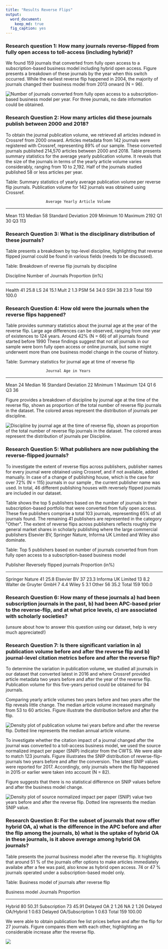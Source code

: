 ```yaml
---
title: "Results Reverse Flips"
output:
  word_document: 
    keep_md: true
  fig_caption: yes
---
```






### Research question 1: How many journals reverse-flipped from fully open access to toll-access (including hybrid)? 

We found 159 journals that converted from fully open access to a subscription-based business model including hybrid open access. Figure presents a breakdown of these journals by the year when this switch occurred. While the earliest reverse flip happened in 2004, the majority of journals changed their business model from 2013 onward (N = 96).


![Number of journals converted from fully open access to a subscription-based business model per year. For three journals, no date information could be obtained.](results_files/figure-docx/time-1.png)

### Research Question 2: How many articles did these journals publish between 2000 and 2018?



To obtain the journal publication volume, we retrieved all articles indexed in Crossref from 2000 onward. Articles metadata from 142 journals were registered with Crossref, representing 89% of our sample. These converted journals published 214,570 articles between 2000 and 2018. Table presents summary statistics for the average yearly publication volume. It reveals that the size of the journals in terms of the yearly article volume varies considerably, ranging from 10 to 2,192. Half of the journals studied published 58 or less articles per year. 


Table: Summary statistics of yearly average publication volume per reverse flip journals. Publication volume for 142 journals was obtained using Crossref.

                      Average Yearly Article Volume
-------------------  ------------------------------
Mean                                            113
Median                                           58
Standard Deviation                              209
Minimum                                          10
Maximum                                        2192
Q1                                               30
Q3                                              113

### Research Question 3: What is the disciplinary distribution of these journals? 



Table presents a breakdown by top-level discipline, highlighting that reverse flipped journal could be found in various fields (needs to be discussed).


Table: Breakdown of reverse flip journals by discipline

Discipline    Number of Journals   Proportion (in%)
-----------  -------------------  -----------------
Health                        41               25.8
LS                            24               15.1
Mult                           2                1.3
PSM                           54               34.0
SSH                           38               23.9
Total                        159              100.0



### Research Question 4: How old were the journals when the reverse flips happened?

Table provides summary statistics about the journal age at the year of the reverse flip. Large age differences can be observed, ranging from one year of existences to 124 years. Around 42% (N = 66) of all journals found started before 1990 These findings suggest that not all journals in our sample were born fully open access or online journals, but some might underwent more than one business model change in the course of history.


Table: Summary statistics for journal age at time of reverse flip

                      Journal Age in Years
-------------------  ---------------------
Mean                                    24
Median                                  16
Standard Deviation                      22
Minimum                                  1
Maximum                                124
Q1                                       6
Q3                                      36

Figure provides a breakdown of discipline by journal age at the time of the reverse flip, shown as proportion of the total number of reverse flip journals in the dataset. The colored areas represent the distribution of journals per discipline. 


![Discipline by journal age at the time of reverse flip, shown as proportion of the total number of reverse flip journals in the dataset. The colored areas represent the distribution of journals per Discipline.](results_files/figure-docx/unnamed-chunk-8-1.png)

### Research Question 5: What publishers are now publishing the reverse-flipped journals?



To investigate the extent of reverse flips across publishers, publisher names for every journal were obtained using Crossref, and if not available, added manually. In case of a change of publishing house, which is the case for over 72% (N = 115) journals in our sample , the current publisher name was used. In total, 46 different publishing houses with reversely flipped journals are included in our dataset. 

Table shows the top 5 publishers based on the number of journals in their subscription-based portfolio that were converted from fully open access. These five publishers comprise a total 103 journals, representing 65% of all journals found. The remaining 41 publishers are represented in the category "Other". The extent of reverse flips across publishers reflects roughly the general market shares in scholarly publishing  where the large commercial publishers Elsevier BV, Springer Nature, Informa UK Limited and Wiley also dominate.


Table: Top 5 publishers based on number of journals converted from from fully open access to a subscription-based business model

Publisher                 Reversely flipped journals   Proportion (in%)
-----------------------  ---------------------------  -----------------
Springer Nature                                   41               25.8
Elsevier BV                                       37               23.3
Informa UK Limited                                13                8.2
Walter de Gruyter GmbH                             7                4.4
Wiley                                              5                3.1
Other                                             56               35.2
Total                                            159              100.0

### Research Question 6: How many of these journals a) had been subscription journals in the past, b) had been APC-based prior to the reverse-flip, and at what price levels, c) are associated with scholarly societies?

(unsure about how to answer this question using our dataset, help is very much appreciated!)

### Research Question 7:  Is there significant variation in  a) publication volume before and after the reverse flip and b) journal-level citation metrics before and after the reverse flip?




To determine the variation in publication volume, we studied all journals in our dataset that converted latest in 2016 and where Crossref provided article metadata two years before and after the year of the reverse flip. Publication volume for this five-years period could be obtained for 94 journals.

Comparing yearly article volumes two years before and two years after the flip reveals little change. The median article volume  increased marginally from 53 to 60 articles. Figure illustrate the distribution before and after the flip.

![Density plot of publication volume twi years before and after the reverse flip. Dotted line represents the median annual article volume.](results_files/figure-docx/unnamed-chunk-12-1.png)



To investigate whether the citation impact of a journal changed after the journal was converted to a toll-access business model, we used the source normalized impact per paper (SNIP) indicator from the CWTS. We were able to match 123 journals. Figure illustrates the SNIP distribution of reverse-flip-journals two years before and after the conversion. The latest SNIP values were reported for 2017. Accordingly, only journals where the flip happened in 2015 or earlier were taken into account (N = 82).

Figure suggests that there is no statistical difference on SNIP values before and after the business model change. 

![Density plot of source normalized impact per paper (SNIP) value two years before and after the reverse flip. Dotted line represents the median SNIP value.](results_files/figure-docx/unnamed-chunk-14-1.png)

### Research Question 8: For the subset of journals that now offer hybrid OA, a) what is the difference in the APC before and after the flip among the journals, b) what is the uptake of hybrid OA in these journals, is it above average among hybrid OA journals? 

Table presents the journal business model after the reverse flip. It highlights that around 51 % of the journals offer options to make articles immediately availabe after a fee was paid, also know as hybrid open access. 74  or 47 % journals operated under a subscription-based model only.


Table: Business model of journals after reverse flip

Business model             Journals   Proportion
------------------------  ---------  -----------
Hybrid                           80        50.31
Subscription                     73        45.91
Delayed OA                        2         1.26
NA                                2         1.26
Delayed OA/Hybrid                 1         0.63
Delayed OA/Subscription           1         0.63
Total                           159       100.00




We were able to obtain publication fee list prices before and after the flip for 27 journals. Figure compares them with each other, highlighting an considerable increase after the reverse flip.  


![](results_files/figure-docx/unnamed-chunk-17-1.png)<!-- -->
